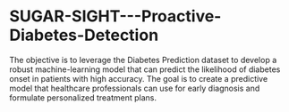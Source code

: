 # SUGAR-SIGHT---Proactive-Diabetes-Detection
The objective is to leverage the Diabetes Prediction dataset to develop a robust machine-learning model that can predict the likelihood of diabetes onset in patients with high accuracy. The goal is to create a predictive model that healthcare professionals can use for early diagnosis and formulate personalized treatment plans. 
